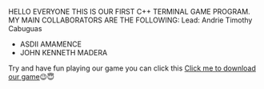 HELLO EVERYONE THIS IS OUR FIRST C++ TERMINAL GAME PROGRAM. MY MAIN COLLABORATORS ARE THE FOLLOWING:
Lead: Andrie Timothy Cabuguas

- ASDII AMAMENCE
- JOHN KENNETH MADERA

Try and have fun playing our game you can click this [Click me to download our game](https://raw.githubusercontent.com/driedrie/SNAKE-AND-LADDER----TICTACTOE-TERMINAL-GAME/refs/heads/main/OOP_MIDTERM_PROJECT.exe)😉😇

